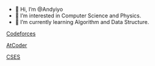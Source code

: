 - 👋 Hi, I’m @Andyiyo
- 👀 I’m interested in Computer Science and Physics.
- 🌱 I’m currently learning Algorithm and Data Structure.

[Codeforces](https://codeforces.com/profile/Andy_Yo)

[AtCoder](https://atcoder.jp/users/Andy_Yo)

[CSES](https://cses.fi/problemset/user/186060/)

<!---
- 📫 How to reach me ...
--->

<!---
Andyiyo/Andyiyo is a ✨ special ✨ repository because its `README.md` (this file) appears on your GitHub profile.
You can click the Preview link to take a look at your changes.
--->
